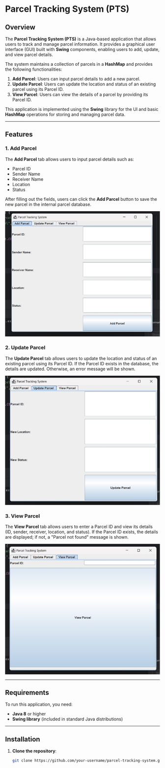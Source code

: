 # Parcel Tracking System (PTS)

## Overview

The **Parcel Tracking System (PTS)** is a Java-based application that allows users to track and manage parcel information. It provides a graphical user interface (GUI) built with **Swing** components, enabling users to add, update, and view parcel details.

The system maintains a collection of parcels in a **HashMap** and provides the following functionalities:
1. **Add Parcel**: Users can input parcel details to add a new parcel.
2. **Update Parcel**: Users can update the location and status of an existing parcel using its Parcel ID.
3. **View Parcel**: Users can view the details of a parcel by providing its Parcel ID.

This application is implemented using the **Swing** library for the UI and basic **HashMap** operations for storing and managing parcel data.

---

## Features

### 1. Add Parcel
The **Add Parcel** tab allows users to input parcel details such as:
- Parcel ID
- Sender Name
- Receiver Name
- Location
- Status

After filling out the fields, users can click the **Add Parcel** button to save the new parcel in the internal parcel database.

![Add Parcel Tab](images/1.jpeg)

### 2. Update Parcel
The **Update Parcel** tab allows users to update the location and status of an existing parcel using its Parcel ID. If the Parcel ID exists in the database, the details are updated. Otherwise, an error message will be shown.

![Update Parcel Tab](images/2.jpeg)

### 3. View Parcel
The **View Parcel** tab allows users to enter a Parcel ID and view its details (ID, sender, receiver, location, and status). If the Parcel ID exists, the details are displayed; if not, a "Parcel not found" message is shown.

![View Parcel Tab](images/3.jpeg)

---

## Requirements

To run this application, you need:
- **Java 8** or higher
- **Swing library** (included in standard Java distributions)

---

## Installation

1. **Clone the repository**:
   ```bash
   git clone https://github.com/your-username/parcel-tracking-system.git
